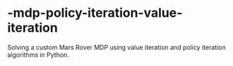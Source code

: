 # -mdp-policy-iteration-value-iteration
Solving a custom Mars Rover MDP using value iteration and policy iteration algorithms in Python.
